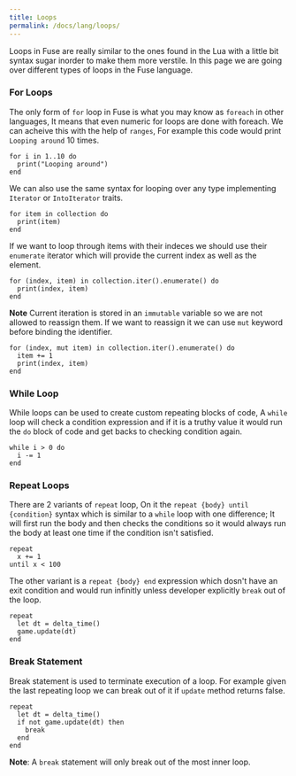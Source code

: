 ```yaml
---
title: Loops
permalink: /docs/lang/loops/
---
```


Loops in Fuse are really similar to the ones found in the Lua with a little bit syntax sugar inorder to make them more verstile. In this page we are going over different types of loops in the Fuse language.

### For Loops

The only form of `for` loop in Fuse is what you may know as `foreach` in other languages, It means that even numeric for loops are done with foreach.
We can acheive this with the help of `ranges`, For example this code would print `Looping around` 10 times.

```fuse
for i in 1..10 do
  print("Looping around")
end
```

We can also use the same syntax for looping over any type implementing `Iterator` or `IntoIterator` traits.

```fuse
for item in collection do
  print(item)
end
```

If we want to loop through items with their indeces we should use their `enumerate` iterator which will provide the current index as well as the element.

```fuse
for (index, item) in collection.iter().enumerate() do
  print(index, item)
end
```

__Note__ Current iteration is stored in an `immutable` variable so we are not allowed to reassign them. If we want to reassign it we can use `mut` keyword before binding the identifier.

```fuse
for (index, mut item) in collection.iter().enumerate() do
  item += 1
  print(index, item)
end
```

### While Loop

While loops can be used to create custom repeating blocks of code, A `while` loop will check a condition expression and if it is a truthy value it would run the `do` block of code and get backs to checking condition again.

```fuse
while i > 0 do
  i -= 1
end
```

### Repeat Loops

There are 2 variants of `repeat` loop, On it the `repeat {body} until {condition}` syntax which is similar to a `while` loop with one difference; It will first run the body and then checks the conditions so it would always run the body at least one time if the condition isn't satisfied.

```fuse
repeat
  x += 1
until x < 100
```

The other variant is a `repeat {body} end` expression which dosn't have an exit condition and would run infinitly unless developer explicitly `break` out of the loop.

```fuse
repeat
  let dt = delta_time()
  game.update(dt)
end
```

### Break Statement

Break statement is used to terminate execution of a loop. For example given the last repeating loop we can break out of it if `update` method returns false.

```fuse
repeat
  let dt = delta_time()
  if not game.update(dt) then
    break
  end
end
```

__Note__: A `break` statement will only break out of the most inner loop.
